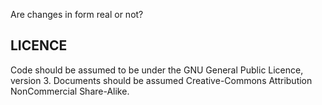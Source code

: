 Are changes in form real or not?

LICENCE
-------

Code should be assumed to be under the GNU General Public Licence, version 3.
Documents should be assumed Creative-Commons Attribution NonCommercial Share-Alike.
